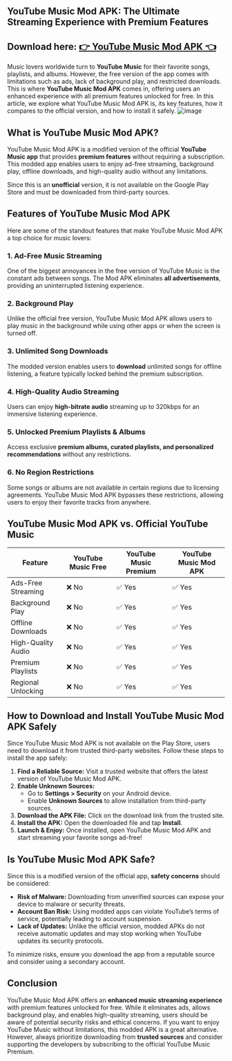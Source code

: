 ## YouTube Music Mod APK: The Ultimate Streaming Experience with Premium Features

## Download here: [👉  YouTube Music Mod APK 👈](https://bom.so/U83XF4)

Music lovers worldwide turn to **YouTube Music** for their favorite songs, playlists, and albums. However, the free version of the app comes with limitations such as ads, lack of background play, and restricted downloads. This is where **YouTube Music Mod APK** comes in, offering users an enhanced experience with all premium features unlocked for free. In this article, we explore what YouTube Music Mod APK is, its key features, how it compares to the official version, and how to install it safely.
![image](https://github.com/user-attachments/assets/4da1e8e5-3ef0-4428-a043-830599515eaf)

## What is YouTube Music Mod APK?

YouTube Music Mod APK is a modified version of the official **YouTube Music app** that provides **premium features** without requiring a subscription. This modded app enables users to enjoy ad-free streaming, background play, offline downloads, and high-quality audio without any limitations.

Since this is an **unofficial** version, it is not available on the Google Play Store and must be downloaded from third-party sources.

## Features of YouTube Music Mod APK

Here are some of the standout features that make YouTube Music Mod APK a top choice for music lovers:

### 1. **Ad-Free Music Streaming**
   
   One of the biggest annoyances in the free version of YouTube Music is the constant ads between songs. The Mod APK eliminates **all advertisements**, providing an uninterrupted listening experience.

### 2. **Background Play**

   Unlike the official free version, YouTube Music Mod APK allows users to play music in the background while using other apps or when the screen is turned off.

### 3. **Unlimited Song Downloads**

   The modded version enables users to **download** unlimited songs for offline listening, a feature typically locked behind the premium subscription.

### 4. **High-Quality Audio Streaming**

   Users can enjoy **high-bitrate audio** streaming up to 320kbps for an immersive listening experience.

### 5. **Unlocked Premium Playlists & Albums**

   Access exclusive **premium albums, curated playlists, and personalized recommendations** without any restrictions.

### 6. **No Region Restrictions**

   Some songs or albums are not available in certain regions due to licensing agreements. YouTube Music Mod APK bypasses these restrictions, allowing users to enjoy their favorite tracks from anywhere.

## YouTube Music Mod APK vs. Official YouTube Music

| Feature               | YouTube Music Free | YouTube Music Premium | YouTube Music Mod APK |
|----------------------|------------------|----------------------|----------------------|
| Ads-Free Streaming  | ❌ No            | ✅ Yes               | ✅ Yes               |
| Background Play     | ❌ No            | ✅ Yes               | ✅ Yes               |
| Offline Downloads   | ❌ No            | ✅ Yes               | ✅ Yes               |
| High-Quality Audio  | ❌ No            | ✅ Yes               | ✅ Yes               |
| Premium Playlists   | ❌ No            | ✅ Yes               | ✅ Yes               |
| Regional Unlocking  | ❌ No            | ✅ Yes               | ✅ Yes               |

## How to Download and Install YouTube Music Mod APK Safely

Since YouTube Music Mod APK is not available on the Play Store, users need to download it from trusted third-party websites. Follow these steps to install the app safely:

1. **Find a Reliable Source:** Visit a trusted website that offers the latest version of YouTube Music Mod APK.
2. **Enable Unknown Sources:**
   - Go to **Settings > Security** on your Android device.
   - Enable **Unknown Sources** to allow installation from third-party sources.
3. **Download the APK File:** Click on the download link from the trusted site.
4. **Install the APK:** Open the downloaded file and tap **Install**.
5. **Launch & Enjoy:** Once installed, open YouTube Music Mod APK and start streaming your favorite songs ad-free!

## Is YouTube Music Mod APK Safe?

Since this is a modified version of the official app, **safety concerns** should be considered:

- **Risk of Malware:** Downloading from unverified sources can expose your device to malware or security threats.
- **Account Ban Risk:** Using modded apps can violate YouTube’s terms of service, potentially leading to account suspension.
- **Lack of Updates:** Unlike the official version, modded APKs do not receive automatic updates and may stop working when YouTube updates its security protocols.

To minimize risks, ensure you download the app from a reputable source and consider using a secondary account.

## Conclusion

YouTube Music Mod APK offers an **enhanced music streaming experience** with premium features unlocked for free. While it eliminates ads, allows background play, and enables high-quality streaming, users should be aware of potential security risks and ethical concerns. If you want to enjoy YouTube Music without limitations, this modded APK is a great alternative. However, always prioritize downloading from **trusted sources** and consider supporting the developers by subscribing to the official YouTube Music Premium.
